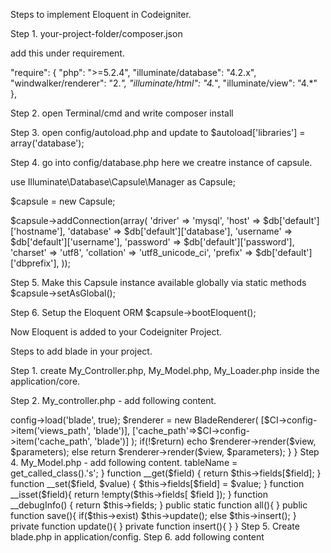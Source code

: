Steps to implement Eloquent in Codeigniter.

Step 1. your-project-folder/composer.json

add this under requirement.

"require": {
	"php": ">=5.2.4",
	"illuminate/database": "4.2.x",
	"windwalker/renderer": "2.*",
	"illuminate/html": "4.*",
	"illuminate/view": "4.*"
},


Step 2. open Terminal/cmd and write  composer install

Step 3. open config/autoload.php and update to 
$autoload['libraries'] = array('database');

Step 4. go into config/database.php here we creatre instance of capsule. 

use Illuminate\Database\Capsule\Manager as Capsule;

$capsule = new Capsule;

$capsule->addConnection(array(
    'driver'    => 'mysql',
    'host'      => $db['default']['hostname'],
    'database'  => $db['default']['database'],
    'username'  => $db['default']['username'],
   'password'  => $db['default']['password'],
   'charset'   => 'utf8',
   'collation' => 'utf8_unicode_ci',
   'prefix'    => $db['default']['dbprefix'],
)); 


Step 5. Make this Capsule instance available globally via static methods
$capsule->setAsGlobal();

Step 6. Setup the Eloquent ORM
$capsule->bootEloquent();

Now Eloquent is added to your Codeigniter Project.

Steps to add blade in your project.

Step 1. create My_Controller.php, My_Model.php, My_Loader.php inside the application/core.

Step 2. My_controller.php - add following content. 
<?php
defined('BASEPATH') OR exit('No direct script access allowed');


/**
 * Class MY_Controller
 *
 * Using this class to Extend CI_Controller Class
 * All Other Controllers will extend this class
 * instead of extending the CI_Controller Class
 */

class MY_Controller extends CI_Controller{

    public function __construct(){
        parent::__construct();
    }
}

Step 3. My_Loader.php - add following content. 
<?php if ( ! defined('BASEPATH')) exit('No direct script access allowed');

use Windwalker\Renderer\BladeRenderer;

class MY_Loader extends CI_Loader {

	public function __construct(){
		parent :: __construct();
	}

	public function blade($view, array $parameters = array(), $return = false){
        $CI =& get_instance();
        $CI->config->load('blade', true);
        $renderer = new BladeRenderer(
            [$CI->config->item('views_path', 'blade')],
            ['cache_path'=>$CI->config->item('cache_path', 'blade')]
        );
        if(!$return)
            echo $renderer->render($view, $parameters);
        else
            return $renderer->render($view, $parameters);
    }
}

Step 4. My_Model.php - add following content. 
<?php

class MY_Model extends  CI_Model{

    protected $fields = [];

    protected  $tableName = '';

    private $exist = FALSE;

    /**
     * MY_Model constructor.
     */
    public function __construct() {
        parent::__construct();
        $this->tableName = get_called_class().'s';
    }

    function __get($field) {
        return $this->fields[$field];
    }

    function __set($field, $value) {
        $this->fields[$field] = $value;
    }

    function __isset($field){
        return !empty($this->fields[ $field ]);
    }

    function __debugInfo() {
        return $this->fields;
    }

    public static function all(){
            
    }

    public function save(){
        if($this->exist)
            $this->update();
        else
            $this->insert();
    }

    private function update(){

    }

    private function insert(){

    }

}

Step 5. Create blade.php in application/config.

Step 6. add following content 
<?php if(!defined('BASEPATH')) exit('No direct script access allowed');

/**
 * We are using Blade templating Engine to display our view
 *
 * For more details on blade templating view the documentation at :
 * https://laravel.com/docs/5.1/blade
 */

$config['views_path'] = APPPATH . 'views';
$config['cache_path'] = APPPATH . 'cache/blade';

Step 7. create folder inside the application/cache

Blade is implimented and now you can use it.
 
 

